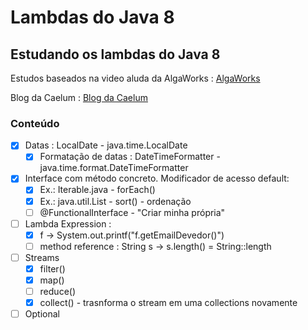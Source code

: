 # Lambdas do Java 8
## Estudando os lambdas do Java 8
Estudos baseados na video aluda da AlgaWorks : [AlgaWorks](http://blog.algaworks.com/introducao-ao-lambda-do-java-8/)

Blog da Caelum : [Blog da Caelum](http://blog.caelum.com.br/o-minimo-que-voce-deve-saber-de-java-8/)

### Conteúdo

- [x] Datas : LocalDate - java.time.LocalDate
     - [x] Formatação de datas : DateTimeFormatter -  java.time.format.DateTimeFormatter
- [x] Interface com método concreto. Modificador de acesso default: 
     - [x] Ex.: Iterable.java  - forEach()
     - [x] Ex.: java.util.List - sort() - ordenação
     - [ ] @FunctionalInterface - "Criar minha própria" 
- [ ] Lambda Expression : 
     - [x] f -> System.out.printf("f.getEmailDevedor()")
     - [ ] method reference : String s -> s.length() = String::length
- [ ] Streams
	 - [x] filter()
	 - [x] map()
	 - [ ] reduce()
	 - [x] collect() - trasnforma o stream em uma collections novamente
- [ ] Optional
